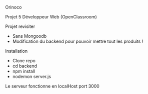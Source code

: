 Orinoco

Projet 5 Développeur Web (OpenClassroom)

Projet revisiter 

- Sans Mongoodb 
- Modification du backend pour pouvoir mettre tout les produits ! 

Installation 

- Clone repo
- cd backend 
- npm install 
- nodemon server.js 

Le serveur fonctionne en localHost port 3000 